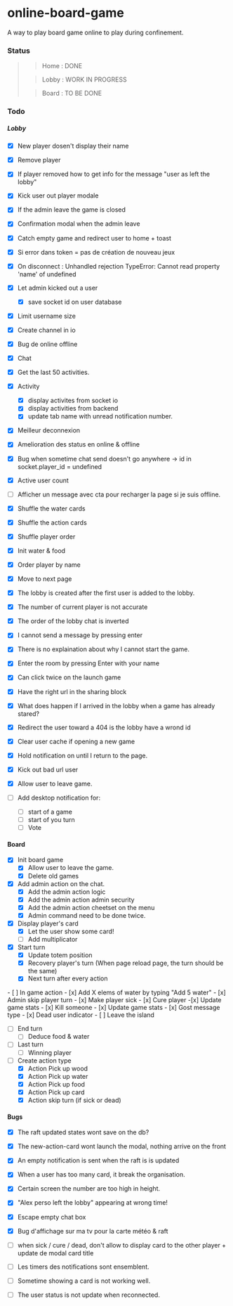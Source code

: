 # online-board-game
A way to play board game online to play during confinement.

### Status
> >Home : DONE
>
> >Lobby : WORK IN PROGRESS
>
> >Board : TO BE DONE

### Todo

##### Lobby
- [x] New player dosen't display their name
- [x] Remove player
- [x] If player removed how to get info for the message "user as left the lobby"
- [x] Kick user out player modale
- [x] If the admin leave the game is closed
- [x] Confirmation modal when the admin leave
- [x] Catch empty game and redirect user to home + toast
- [x] Si error dans token = pas de création de nouveau jeux
- [x] On disconnect : Unhandled rejection TypeError: Cannot read property 'name' of undefined
- [x] Let admin kicked out a user
	- [x] save socket id on user database
- [x] Limit username size
- [x] Create channel in io
- [x] Bug de online offline
- [x] Chat
- [x] Get the last 50 activities.
- [x] Activity
	- [x] display activites from socket io
	- [x] display activities from backend
	- [x] update tab name with unread notification number.
- [x] Meilleur deconnexion
- [x] Amelioration des status en online & offline
- [x] Bug when sometime chat send doesn't go anywhere -> id in socket.player_id = undefined
- [x] Active user count
- [ ] Afficher un message avec cta pour recharger la page si je suis offline.

- [x] Shuffle the water cards
- [x] Shuffle the action cards
- [x] Shuffle player order
- [x] Init water & food
- [x] Order player by name
- [x] Move to next page

- [x] The lobby is created after the first user is added to the lobby.
- [x] The number of current player is not accurate
- [x] The order of the lobby chat is inverted
- [x] I cannot send a message by pressing enter
- [x] There is no explaination about why I cannot start the game.
- [x] Enter the room by pressing Enter with your name
- [x] Can click twice on the launch game
- [x] Have the right url in the sharing block

- [x] What does happen if I arrived in the lobby when a game has already stared?
- [x] Redirect the user toward a 404 is the lobby have a wrond id
- [x] Clear user cache if opening a new game
- [x] Hold notification on until I return to the page.
- [x] Kick out bad url user
- [x] Allow user to leave game.

- [ ] Add desktop notification for:
	- [ ] start of a game
	- [ ] start of you turn
	- [ ] Vote

#### Board

- [x] Init board game
	- [x] Allow user to leave the game.
	- [x] Delete old games

- [x] Add admin action on the chat.
	- [x] Add the admin action logic
	- [x] Add the admin action admin security
	- [x] Add the admin action cheetset on the menu
	- [x] Admin command need to be done twice.

- [x] Display player's card
	- [x] Let the user show some card!
	- [ ] Add multiplicator

- [x] Start turn
	- [x] Update totem position
	- [x] Recovery player's turn (When page reload page, the turn should be the same)
	- [x] Next turn after every action

- [ ] In game action
	- [x] Add X elems of water by typing "Add 5 water"
	- [x] Admin skip player turn
	- [x] Make player sick
	- [x] Cure player
		-[x] Update game stats
	- [x] Kill someone
	 - [x] Update game stats
	 - [x] Gost message type
	 - [x] Dead user indicator
	- [ ] Leave the island

- [ ] End turn
	- [ ] Deduce food & water

- [ ] Last turn
	- [ ] Winning player

- [ ] Create action type
	- [x] Action Pick up wood
	- [x] Action Pick up water
	- [x] Action Pick up food
	- [x] Action Pick up card
	- [x] Action skip turn (if sick or dead)

#### Bugs
- [x] The raft updated states wont save on the db?
- [x] The new-action-card wont launch the modal, nothing arrive on the front
- [x] An empty notification is sent when the raft is is updated
- [x] When a user has too many card, it break the organisation.
- [x] Certain screen the number are too high in height.
- [x] "Alex perso left the lobby" appearing at wrong time!
- [x] Escape empty chat box
- [x] Bug d'affichage sur ma tv pour la carte météo & raft
- [ ] when sick / cure / dead, don't allow to display card to the other player + update de modal card title
- [ ] Les timers des notifications sont ensemblent.
- [ ] Sometime showing a card is not working well.
- [ ] The user status is not update when reconnected.

